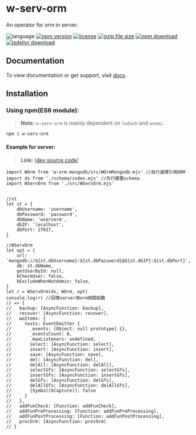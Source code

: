 # w-serv-orm
An operator for orm in server.

![language](https://img.shields.io/badge/language-JavaScript-orange.svg) 
[![npm version](http://img.shields.io/npm/v/w-serv-orm.svg?style=flat)](https://npmjs.org/package/w-serv-orm) 
[![license](https://img.shields.io/npm/l/w-serv-orm.svg?style=flat)](https://npmjs.org/package/w-serv-orm) 
[![gzip file size](http://img.badgesize.io/yuda-lyu/w-serv-orm/master/dist/w-serv-orm-server.umd.js.svg?compression=gzip)](https://github.com/yuda-lyu/w-serv-orm)
[![npm download](https://img.shields.io/npm/dt/w-serv-orm.svg)](https://npmjs.org/package/w-serv-orm) 
[![jsdelivr download](https://img.shields.io/jsdelivr/npm/hm/w-serv-orm.svg)](https://www.jsdelivr.com/package/npm/w-serv-orm)

## Documentation
To view documentation or get support, visit [docs](https://yuda-lyu.github.io/w-serv-orm/WServOrm.html).

## Installation
### Using npm(ES6 module):
> **Note:** `w-serv-orm` is mainly dependent on `lodash` and `wsemi`.

```alias
npm i w-serv-orm
```

#### Example for server:
> **Link:** [[dev source code](https://github.com/yuda-lyu/w-serv-orm/blob/master/g.mOrm.mjs)]
```alias
import WOrm from 'w-orm-mongodb/src/WOrmMongodb.mjs' //自行選擇引用ORM
import ds from './schema/index.mjs' //先行建置schema
import WServOrm from './src/WServOrm.mjs'


//st
let st = {
    dbUsername: 'username',
    dbPassword: 'password',
    dbName: 'wservorm',
    dbIP: 'localhost',
    dbPort: 27017,
}

//WServOrm
let opt = {
    url: `mongodb://${st.dbUsername}:${st.dbPassword}@${st.dbIP}:${st.dbPort}`,
    db: st.dbName,
    getUserById: null,
    bCheckUser: false,
    bExcludeWhenNotAdmin: false,
}
let r = WServOrm(ds, WOrm, opt)
console.log(r) //回傳server用orm相關函數
// => {
//   backup: [AsyncFunction: backup],
//   recover: [AsyncFunction: recover],
//   woItems: {
//     tests: EventEmitter {
//       _events: [Object: null prototype] {},
//       _eventsCount: 0,
//       _maxListeners: undefined,
//       select: [AsyncFunction: select],
//       insert: [AsyncFunction: insert],
//       save: [AsyncFunction: save],
//       del: [AsyncFunction: del],
//       delAll: [AsyncFunction: delAll],
//       selectGfs: [AsyncFunction: selectGfs],
//       insertGfs: [AsyncFunction: insertGfs],
//       delGfs: [AsyncFunction: delGfs],
//       delAllGfs: [AsyncFunction: delAllGfs],
//       [Symbol(kCapture)]: false
//     }
//   },
//   addFunCheck: [Function: addFunCheck],
//   addFunPreProcessing: [Function: addFunPreProcessing],
//   addFunPostProcessing: [Function: addFunPostProcessing],
//   procOrm: [AsyncFunction: procOrm]
// }
```
